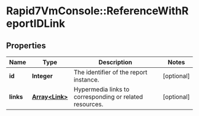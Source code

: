 # Rapid7VmConsole::ReferenceWithReportIDLink

## Properties
Name | Type | Description | Notes
------------ | ------------- | ------------- | -------------
**id** | **Integer** | The identifier of the report instance. | [optional] 
**links** | [**Array&lt;Link&gt;**](Link.md) | Hypermedia links to corresponding or related resources. | [optional] 


